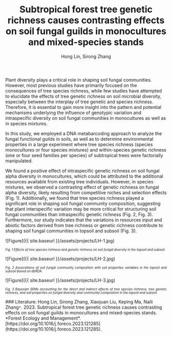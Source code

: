﻿---
layout: post
title:  "Subtropical forest tree genetic richness causes contrasting effects on soil fungal guilds in monocultures and mixed-species stands"
author: Hong Lin, Sirong Zhang
categories: [ Report ]
image: assets/projects/LH-0.png
tags: featured
---
Plant diversity plays a critical role in shaping soil fungal communities. However, most previous studies have primarily focused on the consequences of tree species richness, while few studies have attempted to elucidate the effects of tree genetic richness on soil microbial diversity, especially between the interplay of tree genetic and species richness. Therefore, it is essential to gain more insight into the pattern and potential mechanisms underlying the influence of genotypic variation and intraspecific diversity on soil fungal communities in monocultures as well as in species mixtures.

In this study, we employed a DNA metabarcoding approach to analyze the fungal functional guilds in soils, as well as to determine environmental properties in a large experiment where tree species richness (species monocultures or four species mixtures) and within-species genetic richness (one or four seed families per species) of subtropical trees were factorially manipulated.

We found a positive effect of intraspecific genetic richness on soil fungal alpha diversity in monocultures, which could be attributed to the additional resources available from existing tree individuals. However, in species mixtures, we observed a contrasting effect of genetic richness on fungal alpha diversity, likely resulting from competitive niches and selection effects (Fig. 1). Additionally, we found that tree species richness played a significant role in shaping soil fungal community composition, suggesting that plant interspecific variation may be more critical for structuring soil fungal communities than intraspecific genetic richness (Fig. 2, Fig. 3). Furthermore, our study indicates that the variations in resources input and abiotic factors derived from tree richness or genetic richness contribute to shaping soil fungal communities in topsoil and subsoil (Fig. 3).

![Figure]({{ site.baseurl }}/assets/projects/LH-1.jpg)
<p style='text-align: justify;' ><span style="font-style: italic; font-size:70%">Fig. 1 Effects of tree species richness and genetic richness on soil fungal diversity in the topsoil and subsoil. 
</span></p>
![Figure]({{ site.baseurl }}/assets/projects/LH-2.jpg)
<p style='text-align: justify;' ><span style="font-style: italic; font-size:70%">Fig. 2 Associations of soil fungal community composition with soil properties variables in the topsoil and subsoil based on dbRDA. 
</span></p>
![Figure]({{ site.baseurl }}/assets/projects/LH-3.jpg)
<p style='text-align: justify;' ><span style="font-style: italic; font-size:70%">Fig. 3 Bayesian SEMs accounting for the direct and indirect effects of tree species richness, tree genetic richness, and soil properties on fungal diversity and community composition in the topsoil and subsoil. 
</span></p>
### Literature:
Hong Lin, Sirong Zhang, Xiaojuan Liu, Keping Ma, Naili Zhang<code>&ast;</code>. 2023. Subtropical forest tree genetic richness causes contrasting effects on soil fungal guilds in monocultures and mixed-species stands. *Forest Ecology and Management*. [https://doi.org/10.1016/j.foreco.2023.121285](https://doi.org/10.1016/j.foreco.2023.121285).

